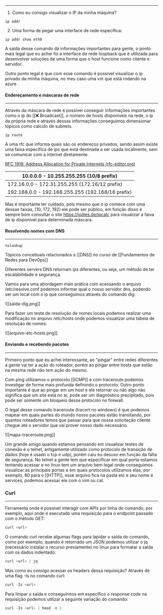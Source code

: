 ---------------



1. Como eu consigo visualizar o IP da minha máquina? 
```
ip addr
```

2. Uma forma de pegar uma interface de rede específica:
```
ip addr show eth0
```

A saída desse comando dá informações importantes para gente, o ponto mais legal que eu achei foi a interface de rede loopback que é utilizada para desenvolver soluções de uma forma que o host funcione como cliente e servidor. 

Outro ponto legal é que com esse comando é possível visualizar o ip privado da minha máquina, no meu caso uma vm que está rodando na azure . 
#### Endereçamento e máscaras de rede 
-------
Através da máscara de rede é possível conseguir informações importantes como o ip do [[❌ Broadcast]], o número de hosts disponíveis na rede, o ip da própria rede e através dessas informações conseguimos dimensionar tópicos como calculo de subnets. 

```
ip route 
```

A uma rfc que informa quais são os endereços privados, sendo assim existe uma faixa específica de ips que está destinada a ser usada localmente, sem se comunicar com a internet diretamente. 

[RFC 1918: Address Allocation for Private Internets (rfc-editor.org)](https://www.rfc-editor.org/rfc/rfc1918)

| 10.0.0.0        -   10.255.255.255  (10/8 prefix)       |
| ------------------------------------------------------- |
| 172.16.0.0      -   172.31.255.255  (172.16/12 prefix)  |
| 192.168.0.0     -   192.168.255.255 (192.168/16 prefix) |

Mas é importante ter cuidado, pois mesmo que o ip comece com uma dessas faixas, (10, 172, 192) ele pode ser público, em função disso é sempre bom consultar o site https://jodies.de/ipcalc para visualizar a faixa de ip disponível para determinada máscara. 

#### Resolvendo nomes com DNS
------

```
nslookup 
```

Tópicos conceituais relacionados a [[DNS]] no curso de [[Fundamentos de Redes para DevOps]]

Diferentes servers DNS retornam ips diferentes, ou seja, um método de ter escalabilidade e segurança. 

Vamos para uma abordagem mais prática com acessando o arquivo /etc/resolve.conf podemos informar qual o nosso servidor dns, podendo ser um local com o ip que conseguimos através do comando dig: 

![[saida-dig.png]]

Para fazer um teste de resolução de nomes locais podemos realizar uma modificação no arquivo /etc/hosts onde podemos visualizar uma tabela de resolução de nomes: 

![[arquivo-etc-hosts.png]]

#### Enviando e recebendo pacotes 
-------
Primeiro ponto que eu achei interessante, ao "pingar" entre redes diferentes a gente vai ter a ação do roteador, porém ao pingar entre hosts que estão na mesma rede não tem ação do mesmo. 

Com ping utilizamos o protocolo [[ICMP]] e com traceroute podemos investigar de forma mais profunda definindo o protocolo. Outro ponto importante é que ao pingar em um host e ele retornar ou não algo não significa que um site está no ar, pode ser um diagnóstico precipitado, pois pode ser somente um bloqueio desse protocolo no firewall. 

O legal desse comando traceroute (tracert no windows) é que podemos mapear em quais partes do mundo nosso pacotes estão transitando, por quantos roteadores temos que passar para que nossa solicitação cliente chegue até o servidor que vai prover nosso dado necessário. 

![[mapa-traceroute.png]]

Um grande amigo quando estamos pensando em visualizar testes de conexão é o telnet, antigamente utilizado como protocolo de transição de dados (hoje é usado o tcp e udp), porém caiu eu desuso em função da falta de segurança. No telnet a gente tem que especificar em qual porta estamos tentando acessar e no linux tem um arquivo bem legal onde conseguimos visualizar as principais portas e em quais protocolos utilizamos elas, por exemplo, 80 para o [[HTTP]], esse arquivo fica na pasta etc e seu nome é services, podemos acessar ele com o vim ou cat. 

### Curl
---

Ferramenta onde é possível interagir com APIs por linha de comando, por exemplo, aqui onde é executado uma requisição para o endpoint passado com o método GET:

```jsx
curl <url> 
```

O comando curl recebe algumas flags para lapidar o saída do comando, como por exemplo, quando é retornado um JSON podemos utilizar o jq (necessário instalar o recurso previamente) no linux para formatar a saída com os dados indentado:

```jsx
curl <url> | jq
```

Mas como eu consigo acessar os headers dessa requisição? Através de uma flag -Is no comando curl: 

```jsx
curl -Is <url> 
```
Para limpar a saída e conseguirmos em específico o response code na requisição podemos utilizar a seguinte variação do comando: 

```jsx
curl -Is <url> | head -n 1 
```
